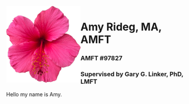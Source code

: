 <img align="left" src="images/HibiscusLogoFlush.png" width="200" alt="Hibiscus Image"/>

# Amy Rideg, MA, AMFT

### AMFT #97827

### Supervised by Gary G. Linker, PhD, LMFT

Hello my name is Amy.
